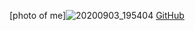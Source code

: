 [photo of me]![20200903_195404](https://user-images.githubusercontent.com/47374493/122114845-c58b8680-cdf1-11eb-9fc2-803b43f63a06.jpg)
[GitHub](http://github.com)
